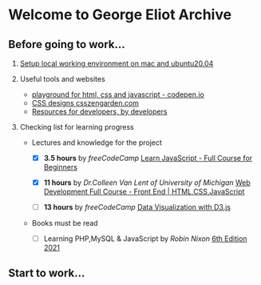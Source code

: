 # Welcome to George Eliot Archive

## Before going to work...

1. [Setup local working environment on mac and ubuntu20.04](https://georgeeliotarchive.github.io/setup)
       

2. Useful tools and websites

    -   [playground for html, css and javascript - codepen.io](https://codepen.io)
    -   [CSS designs csszengarden.com](http://www.csszengarden.com/)
    -   [Resources for developers, by developers](https://developer.mozilla.org/en-US/)


3. Checking list for learning progress

    -   Lectures and knowledge for the project

        - [x] **3.5 hours** by _freeCodeCamp_ [Learn JavaScript - Full Course for Beginners](https://www.youtube.com/watch?v=PkZNo7MFNFg)

        - [x] **11 hours** by _Dr.Colleen Van Lent of University of Michigan_ [Web Development Full Course - Front End | HTML,CSS,JavaScript](https://www.youtube.com/watch?v=TdqQqyc7pfU&t=27445s)
        
        - [ ] **13 hours** by _freeCodeCamp_ [Data Visualization with D3.js](https://www.youtube.com/watch?v=_8V5o2UHG0E)


    -   Books must be read

        - [ ] Learning PHP,MySQL & JavaScript by _Robin Nixon_ [6th Edition 2021](https://www.oreilly.com/library/view/learning-php-mysql/9781492093817/)





## Start to work...
